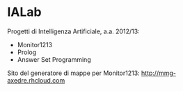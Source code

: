 IALab
=====

Progetti di Intelligenza Artificiale, a.a. 2012/13:
* Monitor1213
* Prolog
* Answer Set Programming

Sito del generatore di mappe per Monitor1213: http://mmg-axedre.rhcloud.com
